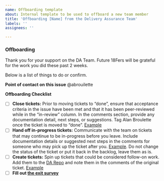 ```yaml
---
name: Offboarding template 
about: Internal template to be used to offboard a new team member
title: 'Offboarding [Name] from the Delivery Assurance Team'
labels: ''
assignees: ''

---
```

### Offboarding

Thank you for your support on the DA Team. Future 18Fers will be grateful for the work you did these past 2 weeks. 

Below is a list of things to do or confirm.

**Point of contact on this issue**
@abrouilette 

**Offboarding Checklist**
- [ ] **Close tickets:** Prior to moving tickets to “done”, ensure that acceptance criteria in the issue have been met and that it has been peer-reviewed while in the “in-review” column.  In the comments section, provide any documentation detail, next steps, or suggestions. Tag Alan Broulette once the ticket is moved to “done”. [Example](https://github.com/orgs/18F/projects/41/views/1?pane=issue&itemId=20382986)
- [ ] **Hand off in-progress tickets:** Communicate with the team on tickets that may continue to be in-progress before you leave. Include documentation details or suggested next steps in the comments for someone who may pick up the ticket after you. [Example](https://github.com/orgs/18F/projects/41?pane=issue&itemId=20701671). Do not change the status of the ticket or put it back in the backlog, leave them as is.
- [ ] **Create tickets:** Spin up tickets that could be considered follow-on work. Add them to the [DA Repo](https://github.com/18F/delivery-assurance/issues) and note them in the comments of the original ticket. [Example](https://github.com/18F/delivery-assurance/issues/33)
- [ ] **Fill out [the exit survey](https://docs.google.com/forms/d/e/1FAIpQLSeREJJ0ceZxS_AOyAiMgKRQiZRgdTondFuJ1ReCYl5wEBmJQg/viewform?usp=sf_link)**
